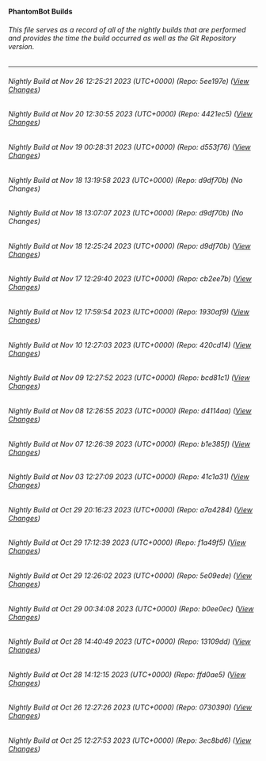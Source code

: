 **PhantomBot Builds**

###### This file serves as a record of all of the nightly builds that are performed and provides the time the build occurred as well as the Git Repository version.
-------------------------------------------------------------------------------------------------------------
###### Nightly Build at Nov 26 12:25:21 2023 (UTC+0000) (Repo: 5ee197e) ([View Changes](https://github.com/PhantomBot/PhantomBot/compare/4421ec5...5ee197e))
###### Nightly Build at Nov 20 12:30:55 2023 (UTC+0000) (Repo: 4421ec5) ([View Changes](https://github.com/PhantomBot/PhantomBot/compare/d553f76...4421ec5))
###### Nightly Build at Nov 19 00:28:31 2023 (UTC+0000) (Repo: d553f76) ([View Changes](https://github.com/PhantomBot/PhantomBot/compare/d9df70b...d553f76))
###### Nightly Build at Nov 18 13:19:58 2023 (UTC+0000) (Repo: d9df70b) (No Changes)
###### Nightly Build at Nov 18 13:07:07 2023 (UTC+0000) (Repo: d9df70b) (No Changes)
###### Nightly Build at Nov 18 12:25:24 2023 (UTC+0000) (Repo: d9df70b) ([View Changes](https://github.com/PhantomBot/PhantomBot/compare/cb2ee7b...d9df70b))
###### Nightly Build at Nov 17 12:29:40 2023 (UTC+0000) (Repo: cb2ee7b) ([View Changes](https://github.com/PhantomBot/PhantomBot/compare/1930af9...cb2ee7b))
###### Nightly Build at Nov 12 17:59:54 2023 (UTC+0000) (Repo: 1930af9) ([View Changes](https://github.com/PhantomBot/PhantomBot/compare/420cd14...1930af9))
###### Nightly Build at Nov 10 12:27:03 2023 (UTC+0000) (Repo: 420cd14) ([View Changes](https://github.com/PhantomBot/PhantomBot/compare/bcd81c1...420cd14))
###### Nightly Build at Nov 09 12:27:52 2023 (UTC+0000) (Repo: bcd81c1) ([View Changes](https://github.com/PhantomBot/PhantomBot/compare/d4114aa...bcd81c1))
###### Nightly Build at Nov 08 12:26:55 2023 (UTC+0000) (Repo: d4114aa) ([View Changes](https://github.com/PhantomBot/PhantomBot/compare/b1e385f...d4114aa))
###### Nightly Build at Nov 07 12:26:39 2023 (UTC+0000) (Repo: b1e385f) ([View Changes](https://github.com/PhantomBot/PhantomBot/compare/41c1a31...b1e385f))
###### Nightly Build at Nov 03 12:27:09 2023 (UTC+0000) (Repo: 41c1a31) ([View Changes](https://github.com/PhantomBot/PhantomBot/compare/a7a4284...41c1a31))
###### Nightly Build at Oct 29 20:16:23 2023 (UTC+0000) (Repo: a7a4284) ([View Changes](https://github.com/PhantomBot/PhantomBot/compare/f1a49f5...a7a4284))
###### Nightly Build at Oct 29 17:12:39 2023 (UTC+0000) (Repo: f1a49f5) ([View Changes](https://github.com/PhantomBot/PhantomBot/compare/5e09ede...f1a49f5))
###### Nightly Build at Oct 29 12:26:02 2023 (UTC+0000) (Repo: 5e09ede) ([View Changes](https://github.com/PhantomBot/PhantomBot/compare/b0ee0ec...5e09ede))
###### Nightly Build at Oct 29 00:34:08 2023 (UTC+0000) (Repo: b0ee0ec) ([View Changes](https://github.com/PhantomBot/PhantomBot/compare/13109dd...b0ee0ec))
###### Nightly Build at Oct 28 14:40:49 2023 (UTC+0000) (Repo: 13109dd) ([View Changes](https://github.com/PhantomBot/PhantomBot/compare/ffd0ae5...13109dd))
###### Nightly Build at Oct 28 14:12:15 2023 (UTC+0000) (Repo: ffd0ae5) ([View Changes](https://github.com/PhantomBot/PhantomBot/compare/0730390...ffd0ae5))
###### Nightly Build at Oct 26 12:27:26 2023 (UTC+0000) (Repo: 0730390) ([View Changes](https://github.com/PhantomBot/PhantomBot/compare/3ec8bd6...0730390))
###### Nightly Build at Oct 25 12:27:53 2023 (UTC+0000) (Repo: 3ec8bd6) ([View Changes](https://github.com/PhantomBot/PhantomBot/compare/696bae1...3ec8bd6))
